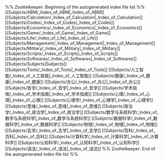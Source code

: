 %% Zoottelkeeper: Beginning of the autogenerated index file list  %%
 [[Subjects/ABM/_Index_of_ABM|_Index_of_ABM]]
 [[Subjects/Calculation/_Index_of_Calculation|_Index_of_Calculation]]
 [[Subjects/Codes/_Index_of_Codes|_Index_of_Codes]]
 [[Subjects/Economics/_Index_of_Economics|_Index_of_Economics]]
 [[Subjects/Game/_Index_of_Game|_Index_of_Game]]
 [[Subjects/Life/_Index_of_Life|_Index_of_Life]]
 [[Subjects/Management/_Index_of_Management|_Index_of_Management]]
 [[Subjects/Military/_Index_of_Military|_Index_of_Military]]
 [[Subjects/Scripts/_Index_of_Scripts|_Index_of_Scripts]]
 [[Subjects/Softwares/_Index_of_Softwares|_Index_of_Softwares]]
 [[Subjects/Subjects|Subjects]]
 [[Subjects/Tools/_Index_of_Tools|_Index_of_Tools]]
 [[Subjects/人工智能/_Index_of_人工智能|_Index_of_人工智能]]
 [[Subjects/健康/_Index_of_健康|_Index_of_健康]]
 [[Subjects/办公/_Index_of_办公|_Index_of_办公]]
 [[Subjects/哲学/_Index_of_哲学|_Index_of_哲学]]
 [[Subjects/学术指南/_Index_of_学术指南|_Index_of_学术指南]]
 [[Subjects/心理/_Index_of_心理|_Index_of_心理]]
 [[Subjects/心理学/_Index_of_心理学|_Index_of_心理学]]
 [[Subjects/思维/_Index_of_思维|_Index_of_思维]]
 [[Subjects/政治学/_Index_of_政治学|_Index_of_政治学]]
 [[Subjects/数学与系统科学/_Index_of_数学与系统科学|_Index_of_数学与系统科学]]
 [[Subjects/数据科学/_Index_of_数据科学|_Index_of_数据科学]]
 [[Subjects/物理/_Index_of_物理|_Index_of_物理]]
 [[Subjects/玄学/_Index_of_玄学|_Index_of_玄学]]
 [[Subjects/百科/_Index_of_百科|_Index_of_百科]]
 [[Subjects/计算科学/_Index_of_计算科学|_Index_of_计算科学]]
 [[Subjects/认知科学/_Index_of_认知科学|_Index_of_认知科学]]
 [[Subjects/语法/_Index_of_语法|_Index_of_语法]]
%% Zoottelkeeper: End of the autogenerated index file list  %%
